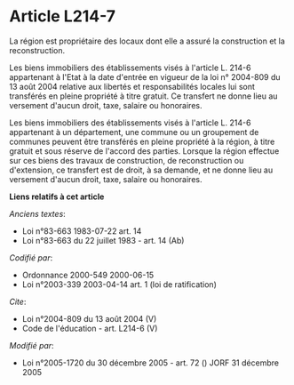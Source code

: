 # Article L214-7

La région est propriétaire des locaux dont elle a assuré la construction et la reconstruction. 

Les biens immobiliers des établissements visés à l'article L. 214-6 appartenant à l'Etat à la date d'entrée en vigueur de la
loi n° 2004-809 du 13 août 2004 relative aux libertés et responsabilités locales lui sont transférés en pleine propriété à
titre gratuit. Ce transfert ne donne lieu au versement d'aucun droit, taxe, salaire ou honoraires. 

Les biens immobiliers des établissements visés à l'article L. 214-6 appartenant à un département, une commune ou un
groupement de communes peuvent être transférés en pleine propriété à la région, à titre gratuit et sous réserve de l'accord
des parties. Lorsque la région effectue sur ces biens des travaux de construction, de reconstruction ou d'extension, ce
transfert est de droit, à sa demande, et ne donne lieu au versement d'aucun droit, taxe, salaire ou honoraires.

**Liens relatifs à cet article**

_Anciens textes_:

  - Loi n°83-663 1983-07-22 art. 14
  - Loi n°83-663 du 22 juillet 1983 - art. 14 (Ab)

_Codifié par_:

  - Ordonnance 2000-549 2000-06-15
  - Loi n°2003-339 2003-04-14 art. 1 (loi de ratification)

_Cite_:

  - Loi n°2004-809 du 13 août 2004 (V)
  - Code de l'éducation - art. L214-6 (V)

_Modifié par_:

  - Loi n°2005-1720 du 30 décembre 2005 - art. 72 () JORF 31 décembre 2005
